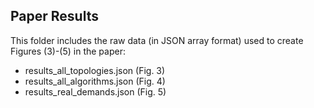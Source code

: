 
## Paper Results

This folder includes the raw data (in JSON array format) used to create Figures (3)-(5) in the paper:

- results_all_topologies.json (Fig. 3)
- results_all_algorithms.json (Fig. 4)
- results_real_demands.json (Fig. 5)



